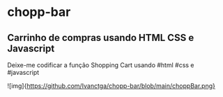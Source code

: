 # chopp-bar
## Carrinho de compras usando HTML CSS e Javascript
Deixe-me codificar a função Shopping Cart usando #html #css e #javascript

![img]{https://github.com/Ivanctga/chopp-bar/blob/main/choppBar.png}
